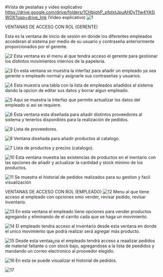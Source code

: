 #Vista de pestañas y video explicativo
https://drive.google.com/drive/folders/1CHbjohP_pfolxtJpuAHDyTfw4YA5iWOX?usp=drive_link (Video explicativo)
![1](https://github.com/user-attachments/assets/715200d0-3325-4008-997e-375cd82f668c)

VENTANAS DE ACCESO CON ROL (GERENTE)

Esta es la ventana de inicio de sesión en donde los diferentes empleados accederan al sistema por medio de su usuario y contraseña anteriormente proporcionados por el gerente.

![2](https://github.com/user-attachments/assets/f571f8a5-3e64-4b2e-887d-89278dafbd07)
Esta ventana es el menu al que tendra acceso el gerente para gestionar los distintos movimientos internos de la papelería. 

![3](https://github.com/user-attachments/assets/92aba0c8-2c00-45e2-a1c6-4fcd76e02098)
En esta ventana se muestra la interfaz para añadir un empleado ya sea gerente o empleado normal y asignarle sus contraseñas y usuarios.

![4](https://github.com/user-attachments/assets/3304a6f8-dcc3-4502-84be-e704737fa310)
Esta muestra una tabla con la lista de empleados añadidos al sistema dando la opcion de editar sus datos y borrar algun empleado.

![5](https://github.com/user-attachments/assets/f965cf84-87b4-4d91-9a6c-360c371b06af)
Aqui se muestra la interfaz que permite actualizar los datos del empleado si asi se requiere.

![6](https://github.com/user-attachments/assets/d7665060-fa2f-446d-961b-2b3f3c687a25)
Esta ventana esta diseñada para añadir distintos proveedores al sistema y tenerlos disponibles para la realización de pedidos.

![9](https://github.com/user-attachments/assets/56a69885-7077-4a16-95cd-2cce809410fa)
Lista de proveedores.

![8](https://github.com/user-attachments/assets/8b1e3120-2565-4837-bc5d-625605f6f51b)
Ventana diseñada para añadir productos al catalogo.

![7](https://github.com/user-attachments/assets/4194035a-aacd-4f06-aec2-5aec0648d6f6)
Lista de productos y precios (catalogo).

![10](https://github.com/user-attachments/assets/3f781342-98ae-40d8-a7a7-a51718698b81)
Esta ventana muestra las existencias de productos en el inentario con las opciones de añadir y actualizar la cantidad y stock minimo de los productos.

![11](https://github.com/user-attachments/assets/57cac19a-15f2-4bd1-8d95-86b6f76a03e3)
Se muestra el historial de pedidos realizados para su gestion y facil visualización

VENTANAS DE ACCESO CON ROL (EMPLEADO)
![12](https://github.com/user-attachments/assets/2d0343d0-625b-4832-b4da-b58ebdc65491)
Menu al que tiene acceso al empleado con opciones omo vender, revisar pedido, revisar inventario.

![13](https://github.com/user-attachments/assets/14529c8f-19a8-4023-931e-b09a32b956b3)
En esta ventana el empleado tiene opciones para vender productos agregando y eliminando de el carrito cada que se haga un movimiento.

![14](https://github.com/user-attachments/assets/513078b0-17cd-4fdd-89f7-fde3e4f5d6cd)
El empleado tendra acceso al inventario desde esta ventana en donde el unico movimiento que podrá realizar será agregar más producto.

![15](https://github.com/user-attachments/assets/e9c1e156-5ea4-453c-b7d7-48852f5f2343)
Desde esta ventaa¿na el empleado tendrá acceso a reaalizar pedidos de material faltante o con stock bajo, agregandose a la lista de peedidos y mandando un correo electronico al proovedor elegido.

![16](https://github.com/user-attachments/assets/6d499930-a4ca-479f-ac5c-48befa72e0d1)
En esta se puede visualizar el historial de pedidos.

![17](https://github.com/user-attachments/assets/5102adf7-7488-4945-a840-a6bbd21f52eb)
